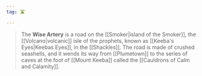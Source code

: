 ```yaml
---
tag: 🛣️

---
```

> The **Wise Artery** is a road on the [[Smoker|island of the Smoker]], the [[Volcano|volcanic]] isle of the prophets, known as [[Keeba's Eyes|Keebas Eyes]], in the [[Shackles]]. The road is made of crushed seashells, and it wends its way from [[Plumetown]] to the series of caves at the foot of [[Mount Keeba]] called the [[Cauldrons of Calm and Calamity]].







